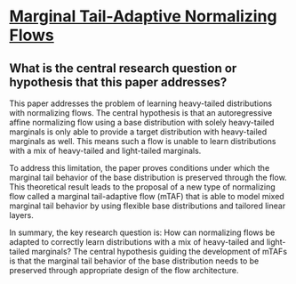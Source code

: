 # [Marginal Tail-Adaptive Normalizing Flows](https://arxiv.org/abs/2206.10311v2)

## What is the central research question or hypothesis that this paper addresses?

 This paper addresses the problem of learning heavy-tailed distributions with normalizing flows. The central hypothesis is that an autoregressive affine normalizing flow using a base distribution with solely heavy-tailed marginals is only able to provide a target distribution with heavy-tailed marginals as well. This means such a flow is unable to learn distributions with a mix of heavy-tailed and light-tailed marginals. 

To address this limitation, the paper proves conditions under which the marginal tail behavior of the base distribution is preserved through the flow. This theoretical result leads to the proposal of a new type of normalizing flow called a marginal tail-adaptive flow (mTAF) that is able to model mixed marginal tail behavior by using flexible base distributions and tailored linear layers.

In summary, the key research question is: How can normalizing flows be adapted to correctly learn distributions with a mix of heavy-tailed and light-tailed marginals? The central hypothesis guiding the development of mTAFs is that the marginal tail behavior of the base distribution needs to be preserved through appropriate design of the flow architecture.

